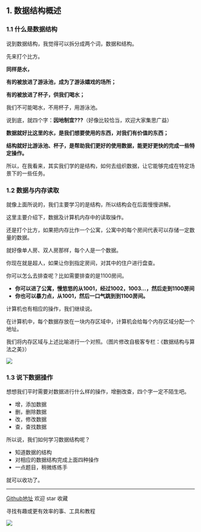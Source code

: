 ## 1. 数据结构概述

### 1.1 什么是数据结构

说到数据结构，我觉得可以拆分成两个词，数据和结构。

先来打个比方。

**同样是水，**

**有的被放进了游泳池，成为了游泳嬉戏的场所；**

**有的被放进了杯子，供我们喝水；**

我们不可能喝水，不用杯子，用游泳池。

说到底，就四个字：**因地制宜???**（好像比较恰当，欢迎大家集思广益）

**数据就好比这里的水，是我们想要使用的东西，对我们有价值的东西；**

**结构就好比游泳池、杯子，是帮助我们更好的使用数据，能更好更快的完成一些特定操作。**

所以，在我看来，其实我们学的是结构，如何去组织数据，让它能够完成在特定场景下的一些任务。

### 1.2 数据与内存读取

就像上面所说的，我们主要学习的是结构，所以结构会在后面慢慢讲解。

这里主要介绍下，数据及计算机内存中的读取操作。

还是打个比方，如果把内存比作一个公寓，公寓中的每个房间代表可以存储一定数量的数据。

就好像单人房、双人房那样，每个人是一个数据。

你现在就是超人，如果让你到指定房间，对其中的住户进行盘查。

你可以怎么去排查呢？比如需要排查的是1100房间。

* **你可以进了公寓，慢悠悠的从1001，经过1002，1003...，然后走到1100房间**
* **你也可以暴力点，从1001，然后一口气跳到到1100房间。**

计算机也有相应的操作，我们继续说。

在计算机中，每个数据存放在一块内存区域中，计算机会给每个内存区域分配一个地址。

我们将内存区域与上述比喻进行一个对照。（图片修改自极客专栏：《数据结构与算法之美》）

![](https://pic.imgdb.cn/item/5e7b1e1b504f4bcb04df38f4.png)

### 1.3 说下数据操作

想想我们平时需要对数据进行什么样的操作，增删改查，四个字一定不陌生吧。

* 增，添加数据
* 删，删除数据
* 改，修改数据
* 查，查找数据

所以说，我们如何学习数据结构呢？

* 知道数据的结构
* 对相应的数据结构完成上面四种操作
* 一点题目，稍微练练手

就可以收功了。

---

[Github地址](https://github.com/xiaotudui/tudui-algorithm/blob/master/README.md) 欢迎 star 收藏

寻找有趣或更有效率的事、工具和教程

![](https://ae01.alicdn.com/kf/H20c6f97f5b1540cabe93eb3d55f17bcdw.jpg)


